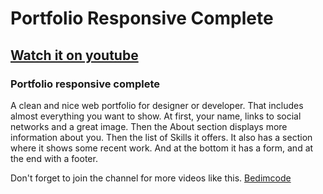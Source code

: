 # Portfolio Responsive Complete
## [Watch it on youtube](https://youtu.be/AKNvTxWOdKw)
### Portfolio responsive complete
A clean and nice web portfolio for designer or developer. That includes almost everything you want to show. At first, your name, links to social networks and a great image. Then the About section displays more information about you. Then the list of Skills it offers. It also has a section where it shows some recent work. And at the bottom it has a form, and at the end with a footer.

Don't forget to join the channel for more videos like this.
[Bedimcode](https://www.youtube.com/c/Bedimcode)
